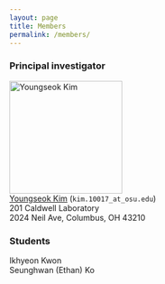 ```yaml
---
layout: page
title: Members
permalink: /members/
---
```


### Principal investigator

<img src="youngseok_kim.png" width="200" aspect_ratio="1" alt='Youngseok Kim'> <br>
[Youngseok Kim](https://ece.osu.edu/people/kim.10017) (`kim.10017_at_osu.edu`) <br>
201 Caldwell Laboratory <br>
2024 Neil Ave, Columbus, OH 43210

### Students
Ikhyeon Kwon <br>
Seunghwan (Ethan) Ko <br>
